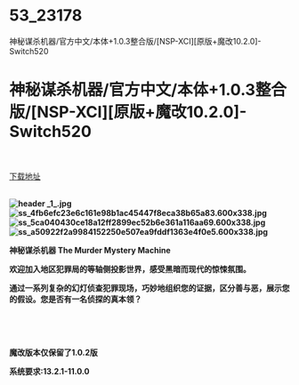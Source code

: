 # 53_23178
神秘谋杀机器/官方中文/本体+1.0.3整合版/[NSP-XCI][原版+魔改10.2.0]-Switch520
# 神秘谋杀机器/官方中文/本体+1.0.3整合版/[NSP-XCI][原版+魔改10.2.0]-Switch520
 <br/></br>
[下载地址](https://www.switch520.cc/article/23178 "下载地址")
<br/></br>

<p><strong><img title="header _1_.jpg" src="https://www.switch520.cc/muke_img/2021_10_12_a9b0b71229221.jpg" alt="header _1_.jpg"></strong><br>
<strong><img title="ss_4fb6efc23e6c161e98b1ac45447f8eca38b65a83.600x338.jpg" src="https://www.switch520.cc/muke_img/2021_10_12_dc79fa62de07e.jpg" alt="ss_4fb6efc23e6c161e98b1ac45447f8eca38b65a83.600x338.jpg"></strong><br>
<strong><img title="ss_5ca040430ce18a12ff2899ec52b6e361a116aa69.600x338.jpg" src="https://www.switch520.cc/muke_img/2021_10_12_98956936fa1e1.jpg" alt="ss_5ca040430ce18a12ff2899ec52b6e361a116aa69.600x338.jpg"></strong><br>
<strong><img title="ss_a50922f2a9984152250e507ea9fddf1363e4f0e5.600x338.jpg" src="https://www.switch520.cc/muke_img/2021_10_12_d1336bf7e6aef.jpg" alt="ss_a50922f2a9984152250e507ea9fddf1363e4f0e5.600x338.jpg">&nbsp;</strong></p>
<p><strong>神秘谋杀机器 The Murder Mystery Machine</strong></p>
<p><strong>欢迎加入地区犯罪局的等轴侧投影世界，感受黑暗而现代的惊悚氛围。</strong></p>
<p><strong>通过一系列复杂的幻灯侦查犯罪现场，巧妙地组织您的证据，区分善与恶，展示您的假设。您是否有一名侦探的真本领？</strong></p>
<p>&nbsp;</p>
<p>&nbsp;</p>
<p><strong>魔改版本仅保留了1.0.2版</strong></p>
<p><strong>系统要求:13.2.1-11.0.0</strong></p>



<p>&nbsp;</p>

